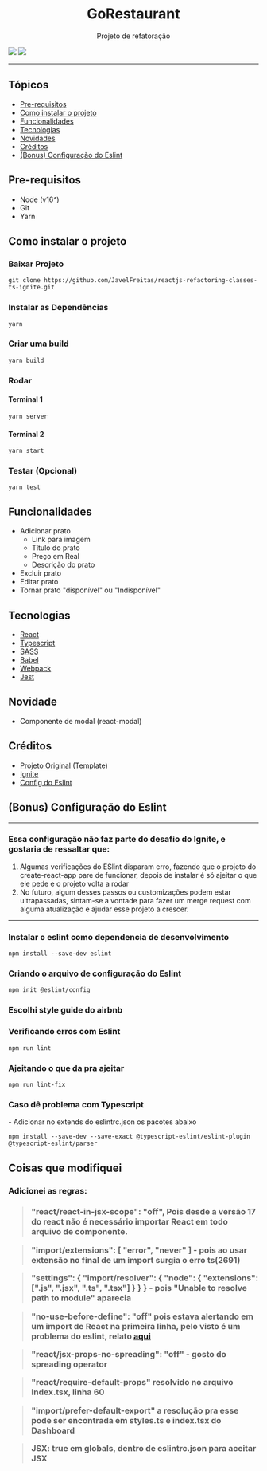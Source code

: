 
<h1 align="center">GoRestaurant</h1>
<p align="center">Projeto de refatoração</p>
<!-- <h1 align="center">
  <img alt="Tela inicial da aplicação to.do" title="#to-do" src="https://github.com/JavelFreitas/Desafio-01-Ignite-React/blob/main/assets/TelaInicial.PNG" />
</h1> -->
<img src="https://img.shields.io/apm/l/vim-mode"/>
<img src="https://img.shields.io/npm/types/typescript?color=blue&label=language"/>
<hr>
<h2>Tópicos</h2>

* [Pre-requisitos](#pre-requisitos)
* [Como instalar o projeto](#instalar-projeto)
* [Funcionalidades](#funcionalidades)
* [Tecnologias](#tecnologias)
* [Novidades](#novidade)
* [Créditos](#creditos)
* [(Bonus) Configuração do Eslint](#eslint)

<h2 id="pre-requisitos">Pre-requisitos</h2>

* Node (v16^)
* Git
* Yarn

<h2 id="instalar-projeto">Como instalar o projeto</h2>
<h3>
Baixar Projeto 
</h3>

```
git clone https://github.com/JavelFreitas/reactjs-refactoring-classes-ts-ignite.git
```
<h3>
Instalar as Dependências 
</h3>

```
yarn
```
<h3>
Criar uma build 
</h3>

```
yarn build
```
<h3>
Rodar 
</h3>

<h4>
Terminal 1
</h4>

```
yarn server
```
<h4>
Terminal 2
</h4>

```
yarn start
```

<h3>
Testar (Opcional) 
</h3>

```
yarn test
```
<h2 id="funcionalidades">Funcionalidades</h2>

* Adicionar prato
  - Link para imagem
  - Título do prato
  - Preço em Real
  - Descrição do prato
* Excluir prato
* Editar prato
* Tornar prato "disponível" ou "Indisponível"
<h2 id="tecnologias">Tecnologias</h2>

* [React](https://pt-br.reactjs.org) 
* [Typescript](https://www.typescriptlang.org)
* [SASS](https://sass-lang.com)
* [Babel](https://babeljs.io)
* [Webpack](https://webpack.js.org)
* [Jest](https://jestjs.io/pt-BR/)

<h2 id="novidade">Novidade</h2>

* Componente de modal (react-modal)

<h2 id="creditos">Créditos</h2>

* [Projeto Original](https://github.com/rocketseat-education/ignite-template-reactjs-refactoring-classes-ts) (Template)
* [Ignite](https://rocketseat.com.br/ignite)
* [Config do Eslint](https://blog.logrocket.com/using-prettier-eslint-automate-formatting-fixing-javascript/)

<h2 id="eslint">(Bonus) Configuração do Eslint</h2>

---
<h3>Essa configuração não faz parte do desafio do Ignite, e gostaria de ressaltar que:</h3>

1. Algumas verificações do ESlint disparam erro, fazendo que o projeto do create-react-app pare de funcionar, depois de instalar é só ajeitar o que ele pede e o projeto volta a rodar
2. No futuro, algum desses passos ou customizações podem estar ultrapassadas, sintam-se a vontade para fazer um merge request com alguma atualização e ajudar esse projeto a crescer.

---
<h3>Instalar o eslint como dependencia de desenvolvimento</h3>

```
npm install --save-dev eslint
```

<!---
<h3>Instalar o prettier como dependência de desenvolvimento (Futuramente farei a integração dos dois)</h3>

```
npm install --save-dev --save-exact prettier
```
-->
<h3>Criando o arquivo de configuração do Eslint</h3>

```
npm init @eslint/config
```
<h3><strong>Escolhi style guide do airbnb</strong></h3>

<h3>Verificando erros com Eslint</h3>

```
npm run lint
```
<h3>Ajeitando o que da pra ajeitar</h3>

```
npm run lint-fix
```
<h3>Caso dê problema com Typescript</h3>
- Adicionar no extends do eslintrc.json os pacotes abaixo

```
npm install --save-dev --save-exact @typescript-eslint/eslint-plugin @typescript-eslint/parser
```

<h2>Coisas que modifiquei</h2>

<h3>Adicionei as regras:<h3>

>"react/react-in-jsx-scope": "off",
>Pois desde a versão 17 do react não é necessário importar React em todo arquivo de componente.

>"import/extensions": [ "error", "never" ] - pois ao usar extensão no final de um import surgia o erro ts(2691)

>"settings": { "import/resolver": { "node": { "extensions": [".js", ".jsx", ".ts", ".tsx"] } } } - pois "Unable to resolve path to module" aparecia

> "no-use-before-define": "off" pois estava alertando em um import de React na primeira linha, pelo visto é um problema do eslint, relato [aqui](https://stackoverflow.com/questions/63818415/react-was-used-before-it-was-defined/64024916#64024916)

>"react/jsx-props-no-spreading": "off" - gosto do spreading operator

>"react/require-default-props" resolvido no arquivo Index.tsx, linha 60

>"import/prefer-default-export" a resolução pra esse pode ser encontrada em styles.ts e index.tsx do Dashboard

>JSX: true em globals, dentro de eslintrc.json para aceitar JSX

